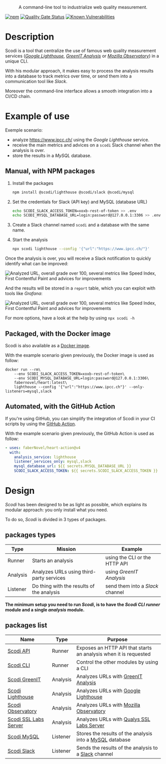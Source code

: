 
<p align="center">A command-line tool to industrialize web quality measurement.</p>

[![npm](https://img.shields.io/npm/v/%40fabernovel%2Fheart-cli?logo=npm "List Scodi packages on npmjs.com")](https://www.npmjs.com/search?q=%40fabernovel%2Fheart)
[![Quality Gate Status](https://sonarcloud.io/api/project_badges/measure?project=scodi-cli&metric=alert_status)](https://sonarcloud.io/summary/new_code?id=scodi-cli "View coverage details")
[![Known Vulnerabilities](https://snyk.io/test/github/bgatellier/scodi/badge.svg?targetFile=packages/cli/package.json)](https://snyk.io/test/github/bgatellier/scodi?targetFile=packages/cli/package.json "View known vulnerabilities")

# Description

Scodi is a tool that centralize the use of famous web quality measurement services ([_Google Lighthouse_](https://pagespeed.web.dev/), [_GreenIT Analysis_](https://www.ecoindex.fr/) or [_Mozilla Observatory_](https://observatory.mozilla.org/)) in a unique CLI.

With his modular approach, it makes easy to process the analysis results into a database to track metrics over time, or send them into a communication tool like _Slack_.

Moreover the command-line interface allows a smooth integration into a CI/CD chain.

# Example of use

Exemple scenario:
- analyze <https://www.ipcc.ch/> using the _Google Lighthouse_ service.
- receive the main metrics and advices on a `scodi` Slack channel when the analysis is over.
- store the results in a _MySQL_ database.

## Manual, with NPM packages

1. Install the packages
    
    ```bash
    npm install @scodi/lighthouse @scodi/slack @scodi/mysql
    ```

2. Set the credentials for Slack (API key) and MySQL (database URL)
    
    ```bash
    echo SCODI_SLACK_ACCESS_TOKEN=xoxb-rest-of-token >> .env
    echo SCODI_MYSQL_DATABASE_URL=login:password@127.0.0.1:3306 >> .env
    ```

3. Create a Slack channel named `scodi` and a database with the same name.

4. Start the analysis

    ```bash
    npx scodi lighthouse --config '{"url":"https://www.ipcc.ch/"}'
    ```

Once the analysis is over, you will receive a Slack notification to quickly identify what can be improved:

![Analyzed URL, overall grade over 100, several metrics like Speed Index, First Contentful Paint and advices for improvements](./docs/images/slack.png)

And the results will be stored in a `report` table, which you can exploit with tools like _Grafana_:

![Analyzed URL, overall grade over 100, several metrics like Speed Index, First Contentful Paint and advices for improvements](./docs/images/mysql.png)

For more options, have a look at the help by using `npx scodi -h`

## Packaged, with the Docker image

Scodi is also available as a [Docker image](https://hub.docker.com/r/fabernovel/heart).

With the example scenario given previously, the Docker image is used as follow:

```shell
docker run --rm\
    --env SCODI_SLACK_ACCESS_TOKEN=xoxb-rest-of-token\
    --env SCODI_MYSQL_DATABASE_URL=login:password@127.0.0.1:3306\
    fabernovel/heart:latest\
    lighthouse --config '{"url":"https://www.ipcc.ch"}' --only-listeners=mysql,slack
```

## Automated, with the GitHub Action

If you're using GitHub, you can simplify the integration of Scodi in your CI scripts by using the [GitHub Action](https://github.com/marketplace/actions/heart-webpages-evaluation).

With the example scenario given previously, the GitHub Action is used as follow:

```yaml
- uses: faberNovel/heart-action@v4
  with:
    analysis_service: lighthouse
    listener_services_only: mysql,slack
    mysql_database_url: ${{ secrets.MYSQL_DATABASE_URL }}
    SCODI_SLACK_ACCESS_TOKEN: ${{ secrets.SCODI_SLACK_ACCESS_TOKEN }}
```

# Design

_Scodi_ has been designed to be as light as possible, which explains its modular approach: you only install what you need.

To do so, _Scodi_ is divided in 3 types of packages.

## packages types

| Type | Mission | Example |
| ------ | ------ | ------ |
| Runner | Starts an analysis | using the CLI or the HTTP API |
| Analysis | Analyzes URLs using third-party services | using _GreenIT Analysis_ |
| Listener | Do thing with the results of the analysis | send them into a _Slack_ channel |

**The minimum setup you need to run _Scodi_, is to have the _Scodi CLI_ _runner_ module and a single _analysis_ module.**

## packages list

| Name | Type | Purpose |
| ------ | ------ | ------ |
| [Scodi API](./packages/api/) | Runner | Exposes an HTTP API that starts an analysis when it is requested |
| [Scodi CLI](./packages/cli/) | Runner | Control the other modules by using a CLI |
| [Scodi GreenIT](./packages/greenit/) | Analysis | Analyzes URLs with [GreenIT Analysis](https://chrome.google.com/webstore/detail/greenit-analysis/mofbfhffeklkbebfclfaiifefjflcpad?hl=en) |
| [Scodi Lighthouse](./packages/lighthouse/) | Analysis | Analyzes URLs with [Google Lighthouse](https://developers.google.com/web/tools/lighthouse) |
| [Scodi Observatory](./packages/observatory/) | Analysis | Analyzes URLs with [Mozilla Observatory](https://observatory.mozilla.org/) |
| [Scodi SSL Labs Server](./packages/ssllabs-server/) | Analysis | Analyzes URLs with [Qualys SSL Labs Server](https://www.ssllabs.com/ssltest/) |
| [Scodi MySQL](./packages/mysql/) | Listener | Stores the results of the analysis into a [MySQL](https://www.mysql.com) database |
| [Scodi Slack](./packages/slack/) | Listener | Sends the results of the analysis to a [Slack](https://slack.com) channel |
